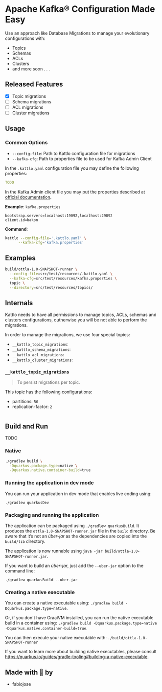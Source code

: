 # Apache Kafka® Configuration Made Easy

Use an approach like Database Migrations to manage your evolutionary
configurations with:

- Topics
- Schemas
- ACLs
- Clusters
- and more soon . . .

## Released Features

- [x] Topic migrations
- [ ] Schema migrations
- [ ] ACL migrations
- [ ] Cluster migrations

## Usage

### Common Options

- `--config-file`: Path to Kattlo configuration file for migrations
- `--kafka-cfg`: Path to properties file to be used for Kafka Admin Client

In the `.kattlo.yaml` configuration file you may define the following
properties:

```yaml
TODO
```

In the Kafka Admin client file you may put the properties described at [official documentation](https://kafka.apache.org/documentation/#adminclientconfigs).

__Example__: `kafka.properties`

```properties
bootstrap.servers=localhost:19092,localhost:29092
client.id=bakon
```

__Command__:

```bash
kattlo --config-file='.kattlo.yaml' \
      --kafka-cfg='kafka.properties'
```

## Examples

```bash
build/ottla-1.0-SNAPSHOT-runner \
  --config-file=src/test/resources/.kattlo.yaml \
  --kafka-cfg=src/test/resources/kafka.properties \
  topic \
  --directory=src/test/resources/topics/
```

## Internals

Kattlo needs to have all permissions to manage topics, ACLs, schemas and clusters
configurations, outherwise you will be not able to perform the migrations.

In order to manage the migrations, we use four special topics:

- `__kattlo_topic_migrations`:
- `__kattlo_schema_migrations`:
- `__kattlo_acl_migrations`:
- `__kattlo_cluster_migrations`:

### `__kattlo_topic_migrations`

> To persist migrations per topic.

This topic has the following configurations:

- partitions: `50`
- replication-factor: `2`

```properties

```

## Build and Run

TODO

### Native

```bash
./gradlew build \
  -Dquarkus.package.type=native \
  -Dquarkus.native.container-build=true
```

### Running the application in dev mode

You can run your application in dev mode that enables live coding using:
```
./gradlew quarkusDev
```

### Packaging and running the application

The application can be packaged using `./gradlew quarkusBuild`.
It produces the `ottla-1.0-SNAPSHOT-runner.jar` file in the `build` directory.
Be aware that it’s not an _über-jar_ as the dependencies are copied into the `build/lib` directory.

The application is now runnable using `java -jar build/ottla-1.0-SNAPSHOT-runner.jar`.

If you want to build an _über-jar_, just add the `--uber-jar` option to the command line:
```
./gradlew quarkusBuild --uber-jar
```

### Creating a native executable

You can create a native executable using: `./gradlew build -Dquarkus.package.type=native`.

Or, if you don't have GraalVM installed, you can run the native executable build in a container using: `./gradlew build -Dquarkus.package.type=native -Dquarkus.native.container-build=true`.

You can then execute your native executable with: `./build/ottla-1.0-SNAPSHOT-runner`

If you want to learn more about building native executables, please consult https://quarkus.io/guides/gradle-tooling#building-a-native-executable.

## Made with :purple_heart: by

- fabiojose
